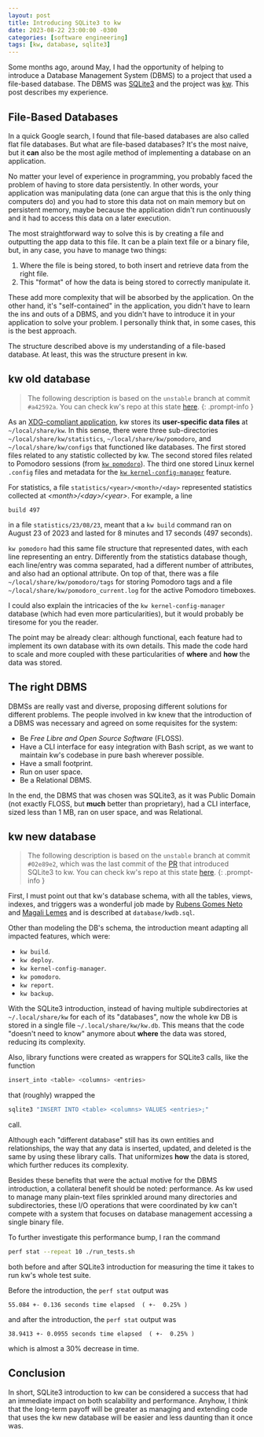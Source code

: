 ```yaml
---
layout: post
title: Introducing SQLite3 to kw
date: 2023-08-22 23:00:00 -0300
categories: [software engineering]
tags: [kw, database, sqlite3]
---
```


Some months ago, around May, I had the opportunity of helping to introduce a Database Management System (DBMS) to a project that used a file-based database. The DBMS was [SQLite3](https://www.sqlite.org/index.html) and the project was [kw](https://kworkflow.org/). This post describes my experience.

## File-Based Databases

In a quick Google search, I found that file-based databases are also called flat file databases. But what are file-based databases? It's the most naive, but it **can** also be the most agile method of implementing a database on an application.

No matter your level of experience in programming, you probably faced the problem of having to store data persistently. In other words, your application was manipulating data (one can argue that this is the only thing computers do) and you had to store this data not on main memory but on persistent memory, maybe because the application didn't run continuously and it had to access this data on a later execution.

The most straightforward way to solve this is by creating a file and outputting the app data to this file. It can be a plain text file or a binary file, but, in any case, you have to manage two things:

1. Where the file is being stored, to both insert and retrieve data from the right file.
2. This "format" of how the data is being stored to correctly manipulate it.

These add more complexity that will be absorbed by the application. On the other hand, it's "self-contained" in the application, you didn't have to learn the ins and outs of a DBMS, and you didn't have to introduce it in your application to solve your problem. I personally think that, in some cases, this is the best approach.

The structure described above is my understanding of a file-based database. At least, this was the structure present in kw.

## kw old database

> The following description is based on the `unstable` branch at commit `#a42592a`. You can check kw's repo at this state [here](https://github.com/kworkflow/kworkflow/tree/a42592a5fa7c6704d62f3d08f2486d1964223887).
{: .prompt-info }

As an [XDG-compliant application](https://specifications.freedesktop.org/basedir-spec/basedir-spec-latest.html), kw stores its **user-specific data files** at `~/local/share/kw`. In this sense, there were three sub-directories `~/local/share/kw/statistics`, `~/local/share/kw/pomodoro`, and `~/local/share/kw/configs` that functioned like databases. The first stored files related to any statistic collected by kw. The second stored files related to Pomodoro sessions (from [`kw pomodoro`](https://kworkflow.org/man/features/pomodoro.html)). The third one stored Linux kernel `.config` files and metadata for the [`kw kernel-config-manager`](https://kworkflow.org/man/features/kernel-config-manager.html) feature.

For statistics, a file `statistics/<year>/<month>/<day>` represented statistics collected at _\<month\>/\<day\>/\<year\>_. For example, a line

```
build 497
```

in a file `statistics/23/08/23`, meant that a `kw build` command ran on August 23 of 2023 and lasted for 8 minutes and 17 seconds (497 seconds).

`kw pomodoro` had this same file structure that represented dates, with each line representing an entry. Differently from the statistics database though, each line/entry was comma separated, had a different number of attributes, and also had an optional attribute. On top of that, there was a file `~/local/share/kw/pomodoro/tags` for storing Pomodoro tags and a file `~/local/share/kw/pomodoro_current.log` for the active Pomodoro timeboxes.

I could also explain the intricacies of the `kw kernel-config-manager` database (which had even more particularities), but it would probably be tiresome for you the reader.

The point may be already clear: although functional, each feature had to implement its own database with its own details. This made the code hard to scale and more coupled with these particularities of **where** and **how** the data was stored.

## The right DBMS

DBMSs are really vast and diverse, proposing different solutions for different problems. The people involved in kw knew that the introduction of a DBMS was necessary and agreed on some requisites for the system:

- Be _Free Libre and Open Source Software_ (FLOSS).
- Have a CLI interface for easy integration with Bash script, as we want to maintain kw's codebase in pure bash wherever possible.
- Have a small footprint.
- Run on user space.
- Be a Relational DBMS.

In the end, the DBMS that was chosen was SQLite3, as it was Public Domain (not exactly FLOSS, but **much** better than proprietary), had a CLI interface, sized less than 1 MB, ran on user space, and was Relational.

## kw new database

> The following description is based on the `unstable` branch at commit `#02e89e2`, which was the last commit of the [PR](https://github.com/kworkflow/kworkflow/pull/836) that introduced SQLite3 to kw. You can check kw's repo at this state [here](https://github.com/kworkflow/kworkflow/tree/02e89e22983528573fa968516533c18b0de8c12e).
{: .prompt-info }

First, I must point out that kw's database schema, with all the tables, views, indexes, and triggers was a wonderful job made by [Rubens Gomes Neto](https://github.com/kwy95) and [Magali Lemes](https://github.com/magalilemes) and is described at `database/kwdb.sql`.

Other than modeling the DB's schema, the introduction meant adapting all impacted features, which were:

- `kw build`.
- `kw deploy`.
- `kw kernel-config-manager`.
- `kw pomodoro`.
- `kw report`.
- `kw backup`.

With the SQLite3 introduction, instead of having multiple subdirectories at `~/.local/share/kw` for each of its "databases", now the whole kw DB is stored in a single file `~/.local/share/kw/kw.db`. This means that the code "doesn't need to know" anymore about **where** the data was stored, reducing its complexity.

Also, library functions were created as wrappers for SQLite3 calls, like the function

```bash
insert_into <table> <columns> <entries>
```

that (roughly) wrapped the 

```bash
sqlite3 "INSERT INTO <table> <columns> VALUES <entries>;"
```

call.

Although each "different database" still has its own entities and relationships, the way that any data is inserted, updated, and deleted is the same by using these library calls. That uniformizes **how** the data is stored, which further reduces its complexity.

Besides these benefits that were the actual motive for the DBMS introduction, a collateral benefit should be noted: performance. As kw used to manage many plain-text files sprinkled around many directories and subdirectories, these I/O operations that were coordinated by kw can't compete with a system that focuses on database management accessing a single binary file.

To further investigate this performance bump, I ran the command

```bash
perf stat --repeat 10 ./run_tests.sh
```

both before and after SQLite3 introduction for measuring the time it takes to run kw's whole test suite.

Before the introduction, the `perf stat` output was

```
55.084 +- 0.136 seconds time elapsed  ( +-  0.25% )
```

and after the introduction, the `perf stat` output was

```
38.9413 +- 0.0955 seconds time elapsed  ( +-  0.25% )
```

which is almost a 30% decrease in time.

## Conclusion

In short, SQLite3 introduction to kw can be considered a success that had an immediate impact on both scalability and performance. Anyhow, I think that the long-term payoff will be greater as managing and extending code that uses the kw new database will be easier and less daunting than it once was.

